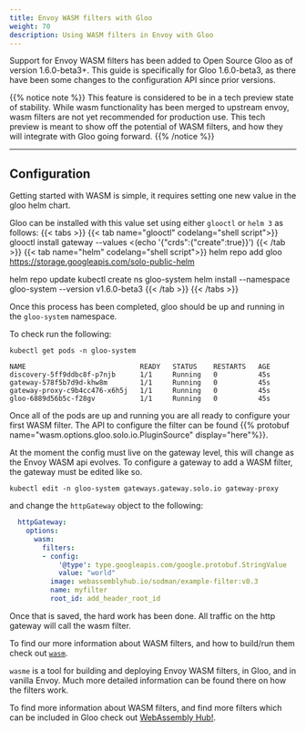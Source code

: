 ```yaml
---
title: Envoy WASM filters with Gloo
weight: 70
description: Using WASM filters in Envoy with Gloo
---
```


Support for Envoy WASM filters has been added to Open Source Gloo as of version 1.6.0-beta3+. This guide is specifically for Gloo 1.6.0-beta3, as there have been some changes to the configuration API since prior versions.

{{% notice note %}}
This feature is considered to be in a tech preview state of stability. While wasm functionality has
been merged to upstream envoy, wasm filters are not yet recommended for production use. This tech preview 
is meant to show off the potential of WASM filters, and how they will integrate with Gloo going forward.
{{% /notice %}}

---

## Configuration

Getting started with WASM is simple, it requires setting one new value in the gloo helm chart.

Gloo can be installed with this value set using either `glooctl` or `helm 3` as follows:
{{< tabs >}}
{{< tab name="glooctl" codelang="shell script">}}
glooctl install gateway --values <(echo '{"crds":{"create":true}}')
{{< /tab >}}
{{< tab name="helm" codelang="shell script">}}
helm repo add gloo https://storage.googleapis.com/solo-public-helm

helm repo update
kubectl create ns gloo-system
helm install --namespace gloo-system --version v1.6.0-beta3
{{< /tab >}}
{{< /tabs >}}

Once this process has been completed, gloo should be up and running in the `gloo-system` namespace.

To check run the following:
```shell script
kubectl get pods -n gloo-system
``` 
```shell script
NAME                            READY   STATUS    RESTARTS   AGE
discovery-5ff9ddbc8f-p7njb      1/1     Running   0          45s
gateway-578f5b7d9d-khw8m        1/1     Running   0          45s
gateway-proxy-c9b4cc476-x6h5j   1/1     Running   0          45s
gloo-6889d56b5c-f28gv           1/1     Running   0          45s
```

Once all of the pods are up and running you are all ready to configure your first WASM filter. The API to configure the filter can be found {{% protobuf name="wasm.options.gloo.solo.io.PluginSource" display="here"%}}.

At the moment the config must live on the gateway level, this will change as the Envoy WASM api evolves. To configure a gateway
to add a WASM filter, the gateway must be edited like so.

```shell
kubectl edit -n gloo-system gateways.gateway.solo.io gateway-proxy
```

and change the `httpGateway` object to the following:

```yaml
  httpGateway:
    options:
      wasm:
        filters:
        - config:
            '@type': type.googleapis.com/google.protobuf.StringValue
            value: "world"
          image: webassemblyhub.io/sodman/example-filter:v0.3
          name: myfilter
          root_id: add_header_root_id
```

Once that is saved, the hard work has been done. All traffic on the http gateway will call the wasm filter.

To find our more information about WASM filters, and how to build/run them check out [`wasm`](https://github.com/solo-io/wasm).

`wasme` is a tool for building and deploying Envoy WASM filters, in Gloo, and in vanilla Envoy. Much more detailed information can be found there on how the filters work.

To find more information about WASM filters, and find more filters which can be included in Gloo check out [WebAssembly Hub!](https://webassemblyhub.io/).
